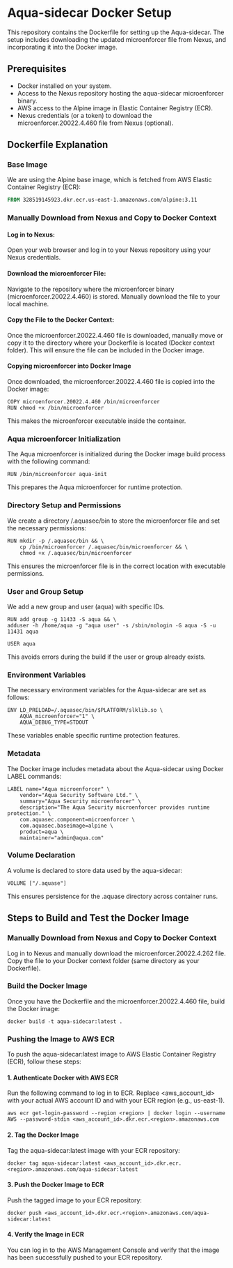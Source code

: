 # Aqua-sidecar Docker Setup

This repository contains the Dockerfile for setting up the Aqua-sidecar. The setup includes downloading the updated microenforcer file from Nexus, and incorporating it into the Docker image.

## Prerequisites

- Docker installed on your system.
- Access to the Nexus repository hosting the aqua-sidecar microenforcer binary.
- AWS access to the Alpine image in Elastic Container Registry (ECR).
- Nexus credentials (or a token) to download the microenforcer.20022.4.460 file from Nexus (optional).

## Dockerfile Explanation

### Base Image

We are using the Alpine base image, which is fetched from AWS Elastic Container Registry (ECR):

```dockerfile
FROM 328519145923.dkr.ecr.us-east-1.amazonaws.com/alpine:3.11
```

### Manually Download from Nexus and Copy to Docker Context

#### Log in to Nexus: 
Open your web browser and log in to your Nexus repository using your Nexus credentials.

#### Download the microenforcer File: 
Navigate to the repository where the microenforcer binary (microenforcer.20022.4.460) is stored. Manually download the file to your local machine.

#### Copy the File to the Docker Context: 
Once the microenforcer.20022.4.460 file is downloaded, manually move or copy it to the directory where your Dockerfile is located (Docker context folder). This will ensure the file can be included in the Docker image.

#### Copying microenforcer into Docker Image
Once downloaded, the microenforcer.20022.4.460 file is copied into the Docker image:
```
COPY microenforcer.20022.4.460 /bin/microenforcer
RUN chmod +x /bin/microenforcer
```
This makes the microenforcer executable inside the container.

### Aqua microenforcer Initialization
The Aqua microenforcer is initialized during the Docker image build process with the following command:

```
RUN /bin/microenforcer aqua-init
```
This prepares the Aqua microenforcer for runtime protection.

### Directory Setup and Permissions
We create a directory /.aquasec/bin to store the microenforcer file and set the necessary permissions:

```
RUN mkdir -p /.aquasec/bin && \
    cp /bin/microenforcer /.aquasec/bin/microenforcer && \
    chmod +x /.aquasec/bin/microenforcer
```
This ensures the microenforcer file is in the correct location with executable permissions.

### User and Group Setup
We add a new group and user (aqua) with specific IDs.

```
RUN add group -g 11433 -S aqua && \
adduser -h /home/aqua -g "aqua user" -s /sbin/nologin -G aqua -S -u 11431 aqua

USER aqua
```
This avoids errors during the build if the user or group already exists.

### Environment Variables
The necessary environment variables for the Aqua-sidecar are set as follows:

```
ENV LD_PRELOAD=/.aquasec/bin/$PLATFORM/slklib.so \
    AQUA_microenforcer="1" \
    AQUA_DEBUG_TYPE=STDOUT
```
These variables enable specific runtime protection features.

### Metadata
The Docker image includes metadata about the Aqua-sidecar using Docker LABEL commands:

```
LABEL name="Aqua microenforcer" \
    vendor="Aqua Security Software Ltd." \
    summary="Aqua Security microenforcer" \
    description="The Aqua Security microenforcer provides runtime protection." \
    com.aquasec.component=microenforcer \
    com.aquasec.baseimage=alpine \
    product=aqua \
    maintainer="admin@aqua.com"
```

### Volume Declaration
A volume is declared to store data used by the aqua-sidecar:

```
VOLUME ["/.aquase"]
```
This ensures persistence for the .aquase directory across container runs.

## Steps to Build and Test the Docker Image

### Manually Download from Nexus and Copy to Docker Context

Log in to Nexus and manually download the microenforcer.20022.4.262 file.
Copy the file to your Docker context folder (same directory as your Dockerfile).

### Build the Docker Image
Once you have the Dockerfile and the microenforcer.20022.4.460 file, build the Docker image:

```
docker build -t aqua-sidecar:latest .
```

### Pushing the Image to AWS ECR

To push the aqua-sidecar:latest image to AWS Elastic Container Registry (ECR), follow these steps:

#### 1. Authenticate Docker with AWS ECR
Run the following command to log in to ECR. Replace <aws_account_id> with your actual AWS account ID and <region> with your ECR region (e.g., us-east-1).

```
aws ecr get-login-password --region <region> | docker login --username AWS --password-stdin <aws_account_id>.dkr.ecr.<region>.amazonaws.com
```

#### 2. Tag the Docker Image
Tag the aqua-sidecar:latest image with your ECR repository:

```
docker tag aqua-sidecar:latest <aws_account_id>.dkr.ecr.<region>.amazonaws.com/aqua-sidecar:latest
```

#### 3. Push the Docker Image to ECR
Push the tagged image to your ECR repository:

```
docker push <aws_account_id>.dkr.ecr.<region>.amazonaws.com/aqua-sidecar:latest
```

#### 4. Verify the Image in ECR
You can log in to the AWS Management Console and verify that the image has been successfully pushed to your ECR repository.

